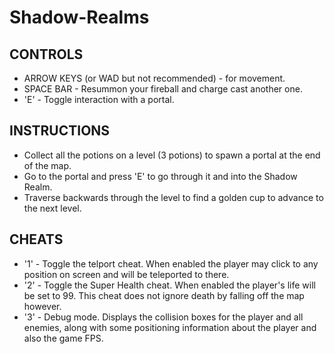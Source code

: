 # Shadow-Realms
CONTROLS
------------------
* ARROW KEYS (or WAD but not recommended) - for movement.
* SPACE BAR - Resummon your fireball and charge cast another one.
* 'E' - Toggle interaction with a portal.

INSTRUCTIONS
------------------
* Collect all the potions on a level (3 potions) to spawn a portal at the end of the map.
* Go to the portal and press 'E' to go through it and into the Shadow Realm.
* Traverse backwards through the level to find a golden cup to advance to the next level.

CHEATS
------------------
* '1' - Toggle the telport cheat. When enabled the player may click to any position on screen
	and will be teleported to there.
* '2' - Toggle the Super Health cheat. When enabled the player's life will be set to 99. This cheat does not ignore death by falling off the map however.
* '3' - Debug mode. Displays the collision boxes for the player and all enemies, along with some positioning information about the player and also the game FPS.
